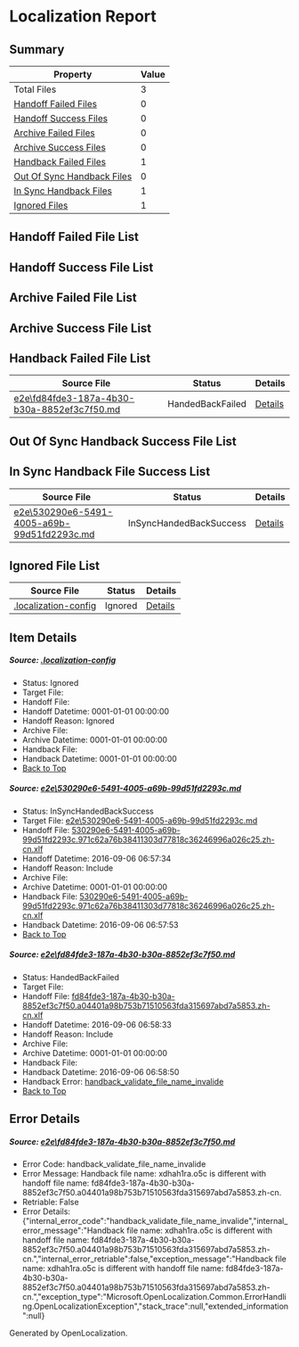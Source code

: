 # <a name='report-top'></a> Localization Report

## Summary
 Property | Value 
 -------- | ----- 
 Total Files | 3
[ Handoff Failed Files ](#handoff-failed-list)| 0
[ Handoff Success Files ](#handoff-success-list)| 0
[ Archive Failed Files ](#archive-failed-list)| 0
[ Archive Success Files ](#archive-success-list)| 0
[ Handback Failed Files ](#handback-failed-list)| 1
[ Out Of Sync Handback Files ](#outofsync-handback-success-list)| 0
[ In Sync Handback Files ](#insync-handback-success-list)| 1
[ Ignored Files ](#ignored-list)| 1

## <a name='handoff-failed-list'></a> Handoff Failed File List

## <a name='handoff-success-list'></a> Handoff Success File List

## <a name='archive-failed-list'></a> Archive Failed File List

## <a name='archive-success-list'></a> Archive Success File List

## <a name='handback-failed-list'></a> Handback Failed File List
 Source File | Status | Details 
 ----------- | ------ | ------- 
 [e2e\fd84fde3-187a-4b30-b30a-8852ef3c7f50.md](https://github.com/OpenLocalizationTestOrg/ol-test0/blob/bc3e420cf2ba0b592fe6ba6a3012c610530e4dbb/e2e/fd84fde3-187a-4b30-b30a-8852ef3c7f50.md) | HandedBackFailed | [Details](#ab7f6933705cdf0229114a89b0461ab1363574262)

## <a name='outofsync-handback-success-list'></a> Out Of Sync Handback Success File List

## <a name='insync-handback-success-list'></a> In Sync Handback File Success List
 Source File | Status | Details 
 ----------- | ------ | ------- 
 [e2e\530290e6-5491-4005-a69b-99d51fd2293c.md](https://github.com/OpenLocalizationTestOrg/ol-test0/blob/4266affe73f893bb7304a4d1636bc53aca602b9b/e2e/530290e6-5491-4005-a69b-99d51fd2293c.md) | InSyncHandedBackSuccess | [Details](#bb189a602793dfd7f916e51bb021480ca0ad8f531)

## <a name='ignored-list'></a> Ignored File List
 Source File | Status | Details 
 ----------- | ------ | ------- 
 [.localization-config](https://github.com/OpenLocalizationTestOrg/ol-test0/blob/bc3e420cf2ba0b592fe6ba6a3012c610530e4dbb/.localization-config) | Ignored | [Details](#3d4f252ac210baf56311d7e97dcc2db10974dbd20)

## Item Details
##### <a name='3d4f252ac210baf56311d7e97dcc2db10974dbd20'></a> Source: [.localization-config](https://github.com/OpenLocalizationTestOrg/ol-test0/blob/bc3e420cf2ba0b592fe6ba6a3012c610530e4dbb/.localization-config)
* Status: Ignored
* Target File: 
* Handoff File: 
* Handoff Datetime: 0001-01-01 00:00:00
* Handoff Reason: Ignored
* Archive File: 
* Archive Datetime: 0001-01-01 00:00:00
* Handback File: 
* Handback Datetime: 0001-01-01 00:00:00
* [Back to Top](#report-top)

##### <a name='bb189a602793dfd7f916e51bb021480ca0ad8f531'></a> Source: [e2e\530290e6-5491-4005-a69b-99d51fd2293c.md](https://github.com/OpenLocalizationTestOrg/ol-test0/blob/4266affe73f893bb7304a4d1636bc53aca602b9b/e2e/530290e6-5491-4005-a69b-99d51fd2293c.md)
* Status: InSyncHandedBackSuccess
* Target File: [e2e\530290e6-5491-4005-a69b-99d51fd2293c.md](https://github.com/OpenLocalizationTestOrg/ol-test0-zhcn/blob/771c1291955a64517dc5abc1e4faa2118f8a7fdc/e2e/530290e6-5491-4005-a69b-99d51fd2293c.md)
* Handoff File: [530290e6-5491-4005-a69b-99d51fd2293c.971c62a76b38411303d77818c36246996a026c25.zh-cn.xlf](https://github.com/OpenLocalizationTestOrg/ol-test0-handoff/blob/f2a4b5e27e12b149bc9b1a08d6309dcd10c5822e/ol-handoff/OpenLocalizationTestOrg/ol-test0-zhcn/ci/ht/530290e6-5491-4005-a69b-99d51fd2293c.971c62a76b38411303d77818c36246996a026c25.zh-cn.xlf)
* Handoff Datetime: 2016-09-06 06:57:34
* Handoff Reason: Include
* Archive File: 
* Archive Datetime: 0001-01-01 00:00:00
* Handback File: [530290e6-5491-4005-a69b-99d51fd2293c.971c62a76b38411303d77818c36246996a026c25.zh-cn.xlf](https://github.com/OpenLocalizationTestOrg/ol-test0-handback/blob/b344007731c081305b8894a9a1a5a2533afff6d9/ol-handback/OpenLocalizationTestOrg/ol-test0-zhcn/ci/ht/530290e6-5491-4005-a69b-99d51fd2293c.971c62a76b38411303d77818c36246996a026c25.zh-cn.xlf)
* Handback Datetime: 2016-09-06 06:57:53
* [Back to Top](#report-top)

##### <a name='ab7f6933705cdf0229114a89b0461ab1363574262'></a> Source: [e2e\fd84fde3-187a-4b30-b30a-8852ef3c7f50.md](https://github.com/OpenLocalizationTestOrg/ol-test0/blob/bc3e420cf2ba0b592fe6ba6a3012c610530e4dbb/e2e/fd84fde3-187a-4b30-b30a-8852ef3c7f50.md)
* Status: HandedBackFailed
* Target File: 
* Handoff File: [fd84fde3-187a-4b30-b30a-8852ef3c7f50.a04401a98b753b71510563fda315697abd7a5853.zh-cn.xlf](https://github.com/OpenLocalizationTestOrg/ol-test0-handoff/blob/2c229a585212b67241f3e97197c061b9c05cc060/ol-handoff/OpenLocalizationTestOrg/ol-test0-zhcn/ci/ht/fd84fde3-187a-4b30-b30a-8852ef3c7f50.a04401a98b753b71510563fda315697abd7a5853.zh-cn.xlf)
* Handoff Datetime: 2016-09-06 06:58:33
* Handoff Reason: Include
* Archive File: 
* Archive Datetime: 0001-01-01 00:00:00
* Handback File: 
* Handback Datetime: 2016-09-06 06:58:50
* Handback Error: [handback_validate_file_name_invalide](#ab7f6933705cdf0229114a89b0461ab1363574262handback_validate_file_name_invalide)
* [Back to Top](#report-top)


## Error Details
##### <a name='ab7f6933705cdf0229114a89b0461ab1363574262handback_validate_file_name_invalide'></a> Source: [e2e\fd84fde3-187a-4b30-b30a-8852ef3c7f50.md](#ab7f6933705cdf0229114a89b0461ab1363574262)
* Error Code: handback_validate_file_name_invalide
* Error Message: Handback file name: xdhah1ra.o5c is different with handoff file name: fd84fde3-187a-4b30-b30a-8852ef3c7f50.a04401a98b753b71510563fda315697abd7a5853.zh-cn.
* Retriable: False
* Error Details: {"internal_error_code":"handback_validate_file_name_invalide","internal_error_message":"Handback file name: xdhah1ra.o5c is different with handoff file name: fd84fde3-187a-4b30-b30a-8852ef3c7f50.a04401a98b753b71510563fda315697abd7a5853.zh-cn.","internal_error_retriable":false,"exception_message":"Handback file name: xdhah1ra.o5c is different with handoff file name: fd84fde3-187a-4b30-b30a-8852ef3c7f50.a04401a98b753b71510563fda315697abd7a5853.zh-cn.","exception_type":"Microsoft.OpenLocalization.Common.ErrorHandling.OpenLocalizationException","stack_trace":null,"extended_information":null}


Generated by OpenLocalization.
